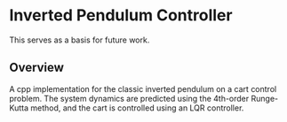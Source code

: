 # Inverted Pendulum Controller
This serves as a basis for future work.

## Overview
A cpp implementation for the classic inverted pendulum on a cart control problem. 
The system dynamics are predicted using the 4th-order Runge-Kutta method, and the cart is controlled using an LQR controller.
